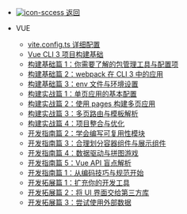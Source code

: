 - [ ![icon-sccess](../../_media/svg/exit.svg) 返回](../../README.md)

- VUE

  - [vite.config.ts 详细配置](web/vue/vite配置文件详解.md)
  - [Vue CLI 3 项目构建基础](web/vue/VueCLI3项目构建基础.md)
  - [构建基础篇 1：你需要了解的包管理工具与配置项](web/vue/构建基础篇1：你需要了解的包管理工具与配置项.md)
  - [构建基础篇 2：webpack 在 CLI 3 中的应用](web/vue/构建基础篇2：webpack在CLI3中的应用.md)
  - [构建基础篇 3：env 文件与环境设置](web/vue/构建基础篇3：env文件与环境设置.md)
  - [构建实战篇 1：单页应用的基本配置](web/vue/构建实战篇1：单页应用的基本配置.md)
  - [构建实战篇 2：使用 pages 构建多页应用](web/vue/构建实战篇2：使用pages构建多页应用.md)
  - [构建实战篇 3：多页路由与模板解析](web/vue/构建实战篇3：多页路由与模板解析.md)
  - [构建实战篇 4：项目整合与优化](web/vue/构建实战篇4：项目整合与优化.md)
  - [开发指南篇 2：学会编写可复用性模块](web/vue/开发指南篇2：学会编写可复用性模块.md)
  - [开发指南篇 3：合理划分容器组件与展示组件](web/vue/开发指南篇3：合理划分容器组件与展示组件.md)
  - [开发指南篇 4：数据驱动与拼图游戏](web/vue/开发指南篇4：数据驱动与拼图游戏.md)
  - [开发指南篇 5：Vue API 盲点解析](web/vue/开发指南篇5：VueAPI盲点解析.md)
  - [开发指南篇 1：从编码技巧与规范开始](web/vue/开发指南篇1：从编码技巧与规范开始.md)
  - [开发拓展篇 1：扩充你的开发工具](web/vue/开发拓展篇1：扩充你的开发工具.md)
  - [开发拓展篇 2：将 UI 界面交给第三方库](web/vue/开发拓展篇2：将UI界面交给第三方库.md)
  - [开发拓展篇 3：尝试使用外部数据](web/vue/开发拓展篇3：尝试使用外部数据.md)
